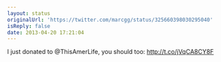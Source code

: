 ```yaml
---
layout: status
originalUrl: 'https://twitter.com/marcgg/status/325660398030295040'
isReply: false
date: 2013-04-20 17:21:04
---
```


I just donated to @ThisAmerLife, you should too: http://t.co/jVqCA8CY8F
